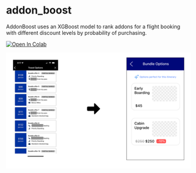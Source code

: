 # addon_boost
AddonBoost uses an XGBoost model to rank addons for a flight booking with different discount levels by probability of purchasing.

<a target="_blank" href="https://colab.research.google.com/github/chrisfurlong03/addon_boost/blob/main/Add_on_Bundling_Modeling.ipynb">
  <img src="https://colab.research.google.com/assets/colab-badge.svg" alt="Open In Colab"/>
</a>

![Alt text](images/Frame%202%20from%20Figma.png)

